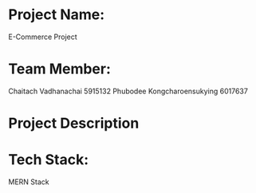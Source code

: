 # Project Name:
  E-Commerce Project
# Team Member:
  Chaitach Vadhanachai 5915132
  Phubodee Kongcharoensukying 6017637
# Project Description

# Tech Stack:
  MERN Stack
